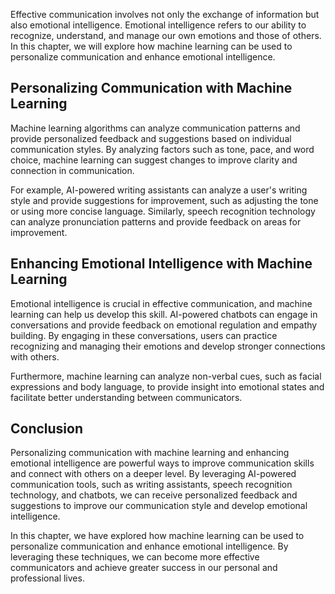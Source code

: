 
Effective communication involves not only the exchange of information but also emotional intelligence. Emotional intelligence refers to our ability to recognize, understand, and manage our own emotions and those of others. In this chapter, we will explore how machine learning can be used to personalize communication and enhance emotional intelligence.

Personalizing Communication with Machine Learning
-------------------------------------------------

Machine learning algorithms can analyze communication patterns and provide personalized feedback and suggestions based on individual communication styles. By analyzing factors such as tone, pace, and word choice, machine learning can suggest changes to improve clarity and connection in communication.

For example, AI-powered writing assistants can analyze a user's writing style and provide suggestions for improvement, such as adjusting the tone or using more concise language. Similarly, speech recognition technology can analyze pronunciation patterns and provide feedback on areas for improvement.

Enhancing Emotional Intelligence with Machine Learning
------------------------------------------------------

Emotional intelligence is crucial in effective communication, and machine learning can help us develop this skill. AI-powered chatbots can engage in conversations and provide feedback on emotional regulation and empathy building. By engaging in these conversations, users can practice recognizing and managing their emotions and develop stronger connections with others.

Furthermore, machine learning can analyze non-verbal cues, such as facial expressions and body language, to provide insight into emotional states and facilitate better understanding between communicators.

Conclusion
----------

Personalizing communication with machine learning and enhancing emotional intelligence are powerful ways to improve communication skills and connect with others on a deeper level. By leveraging AI-powered communication tools, such as writing assistants, speech recognition technology, and chatbots, we can receive personalized feedback and suggestions to improve our communication style and develop emotional intelligence.

In this chapter, we have explored how machine learning can be used to personalize communication and enhance emotional intelligence. By leveraging these techniques, we can become more effective communicators and achieve greater success in our personal and professional lives.
